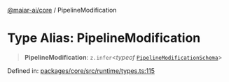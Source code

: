[@maiar-ai/core](../index.md) / PipelineModification

# Type Alias: PipelineModification

> **PipelineModification**: `z.infer`\<*typeof* [`PipelineModificationSchema`](../variables/PipelineModificationSchema.md)\>

Defined in: [packages/core/src/runtime/types.ts:115](https://github.com/UraniumCorporation/maiar-ai/blob/main/packages/core/src/runtime/types.ts#L115)

